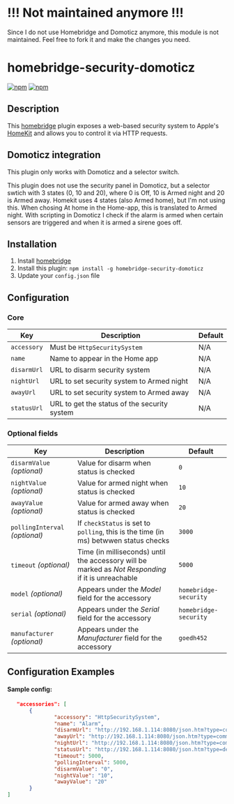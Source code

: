 # !!! Not maintained anymore !!!
Since I do not use Homebridge and Domoticz anymore, this module is not maintained. Feel free to fork it and make the changes you need.

# homebridge-security-domoticz

[![npm](https://img.shields.io/npm/v/homebridge-security-domoticz.svg)](https://www.npmjs.com/package/homebridge-security-domoticz) [![npm](https://img.shields.io/npm/dt/homebridge-security-domoticz.svg)](https://www.npmjs.com/package/homebridge-security-domoticz)

## Description

This [homebridge](https://github.com/nfarina/homebridge) plugin exposes a web-based security system to Apple's [HomeKit](http://www.apple.com/ios/home/) and allows you to control it via HTTP requests.

## Domoticz integration

This plugin only works with Domoticz and a selector switch.

This plugin does not use the security panel in Domoticz, but a selector swtich with 3 states (0, 10 and 20), where 0 is Off, 10 is Armed night and 20 is Armed away. Homekit uses 4 states (also Armed home), but I'm not using this. When chosing At home in the Home-app, this is translated to Armed night. With scripting in Domoticz I check if the alarm is armed when certain sensors are triggered and when it is armed a sirene goes off.

## Installation

1. Install [homebridge](https://github.com/nfarina/homebridge#installation-details)
2. Install this plugin: `npm install -g homebridge-security-domoticz`
3. Update your `config.json` file

## Configuration

### Core
| Key | Description | Default |
| --- | --- | --- |
| `accessory` | Must be `HttpSecuritySystem` | N/A |
| `name` | Name to appear in the Home app | N/A |
| `disarmUrl` | URL to disarm security system | N/A |
| `nightUrl` | URL to set security system to Armed night | N/A |
| `awayUrl` | URL to set security system to Armed away | N/A |
| `statusUrl` | URL to get the status of the security system | N/A |

### Optional fields
| Key | Description | Default |
| --- | --- | --- |
| `disarmValue` _(optional)_ | Value for disarm when status is checked | `0` |
| `nightValue` _(optional)_ | Value for armed night when status is checked | `10` |
| `awayValue` _(optional)_ | Value for armed away when status is checked | `20` |
| `pollingInterval` _(optional)_ | If `checkStatus` is set to `polling`, this is the time (in ms) betwwen status checks| `3000` |
| `timeout` _(optional)_ | Time (in milliseconds) until the accessory will be marked as _Not Responding_ if it is unreachable | `5000` |
| `model` _(optional)_ | Appears under the _Model_ field for the accessory | `homebridge-security` |
| `serial` _(optional)_ | Appears under the _Serial_ field for the accessory | `homebridge-security` |
| `manufacturer` _(optional)_ | Appears under the _Manufacturer_ field for the accessory | `goedh452` |

## Configuration Examples

#### Sample config:

 ```json
    "accessories": [
        {
                "accessory": "HttpSecuritySystem",
                "name": "Alarm",
                "disarmUrl": "http://192.168.1.114:8080/json.htm?type=command&param=switchlight&idx=1000&switchcmd=Set%20Level&level=0",
                "awayUrl": "http://192.168.1.114:8080/json.htm?type=command&param=switchlight&idx=1000&switchcmd=Set%20Level&level=20",
                "nightUrl": "http://192.168.1.114:8080/json.htm?type=command&param=switchlight&idx=1000&switchcmd=Set%20Level&level=10",
                "statusUrl": "http://192.168.1.114:8080/json.htm?type=devices&rid=1000",
                "timeout": 5000,
                "pollingInterval": 5000,
                "disarmValue": "0",
                "nightValue": "10",
                "awayValue": "20"
        }
]
```    
